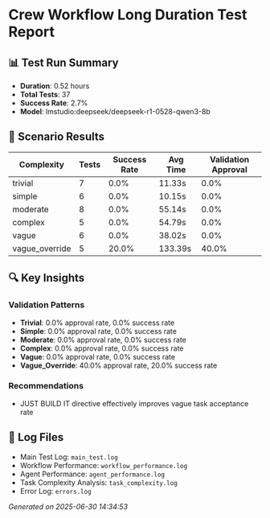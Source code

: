 # Crew Workflow Long Duration Test Report

## 📊 Test Run Summary
- **Duration**: 0.52 hours
- **Total Tests**: 37
- **Success Rate**: 2.7%
- **Model**: lmstudio:deepseek/deepseek-r1-0528-qwen3-8b

## 🎯 Scenario Results

| Complexity | Tests | Success Rate | Avg Time | Validation Approval |
|-----------|-------|--------------|----------|-------------------|
| trivial | 7 | 0.0% | 11.33s | 0.0% |
| simple | 6 | 0.0% | 10.15s | 0.0% |
| moderate | 8 | 0.0% | 55.14s | 0.0% |
| complex | 5 | 0.0% | 54.79s | 0.0% |
| vague | 6 | 0.0% | 38.02s | 0.0% |
| vague_override | 5 | 20.0% | 133.39s | 40.0% |

## 🔍 Key Insights

### Validation Patterns
- **Trivial**: 0.0% approval rate, 0.0% success rate
- **Simple**: 0.0% approval rate, 0.0% success rate
- **Moderate**: 0.0% approval rate, 0.0% success rate
- **Complex**: 0.0% approval rate, 0.0% success rate
- **Vague**: 0.0% approval rate, 0.0% success rate
- **Vague_Override**: 40.0% approval rate, 20.0% success rate

### Recommendations
- JUST BUILD IT directive effectively improves vague task acceptance rate

## 📁 Log Files
- Main Test Log: `main_test.log`
- Workflow Performance: `workflow_performance.log`
- Agent Performance: `agent_performance.log`
- Task Complexity Analysis: `task_complexity.log`
- Error Log: `errors.log`

*Generated on 2025-06-30 14:34:53*
